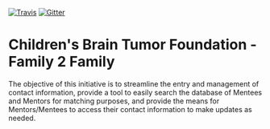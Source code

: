 [![Travis](https://img.shields.io/travis/coop-code-challenge/cbtf.svg)](https://travis-ci.org/coop-code-challenge/cbtf)
[![Gitter](https://img.shields.io/gitter/room/coop-code-challenge/cbtf.js.svg)](https://gitter.im/coop-code-challenge/cbtf)

# Children's Brain Tumor Foundation - Family 2 Family

The objective of this initiative is to streamline the entry and
management of contact information, provide a tool to easily search the
database of Mentees and Mentors for matching purposes, and provide the
means for Mentors/Mentees to access their contact information to make
updates as needed.

